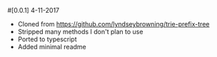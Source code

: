 #[0.0.1] 4-11-2017
- Cloned from https://github.com/lyndseybrowning/trie-prefix-tree
- Stripped many methods I don't plan to use
- Ported to typescript
- Added minimal readme